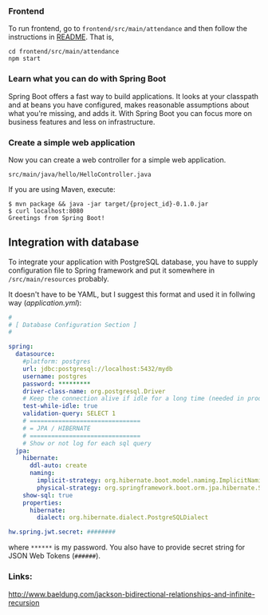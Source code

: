 ### Frontend
To run frontend, go to `frontend/src/main/attendance` and then follow the instructions in [README](./frontend/src/main/attendance/README.md). That is, 
```
cd frontend/src/main/attendance
npm start
```

### Learn what you can do with Spring Boot

Spring Boot offers a fast way to build applications. It looks at your classpath and at beans you have configured, makes reasonable assumptions about what you're missing, and adds it. With Spring Boot you can focus more on business features and less on infrastructure.

### Create a simple web application
Now you can create a web controller for a simple web application.

`src/main/java/hello/HelloController.java`

If you are using Maven, execute:

```
$ mvn package && java -jar target/{project_id}-0.1.0.jar
$ curl localhost:8080
Greetings from Spring Boot!
```

## Integration with database
To integrate your application with PostgreSQL database, you have to supply 
configuration file to Spring framework and put it somewhere in `/src/main/resources` probably.

It doesn't have to be YAML, but I suggest this format and used it in follwing way (*application.yml*):
```yaml
#
# [ Database Configuration Section ]
#

spring:
  datasource:
    #platform: postgres
    url: jdbc:postgresql://localhost:5432/mydb
    username: postgres
    password: *********
    driver-class-name: org.postgresql.Driver
    # Keep the connection alive if idle for a long time (needed in production)
    test-while-idle: true
    validation-query: SELECT 1
    # ===============================
    # = JPA / HIBERNATE
    # ===============================
    # Show or not log for each sql query
  jpa:
    hibernate:
      ddl-auto: create
      naming:
        implicit-strategy: org.hibernate.boot.model.naming.ImplicitNamingStrategyLegacyHbmImpl
        physical-strategy: org.springframework.boot.orm.jpa.hibernate.SpringPhysicalNamingStrategy
    show-sql: true
    properties:
      hibernate:
        dialect: org.hibernate.dialect.PostgreSQLDialect

hw.spring.jwt.secret: ########       
```
where `******` is my password. You also have to provide secret string for JSON Web Tokens (`######`).

### Links:
<http://www.baeldung.com/jackson-bidirectional-relationships-and-infinite-recursion>